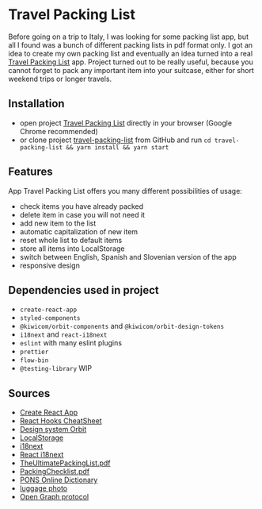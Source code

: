 # Travel Packing List

Before going on a trip to Italy, I was looking for some packing list app, but all I found was a bunch of different 
packing lists in pdf format only. I got an idea to create my own packing list and eventually an idea turned into a real
[Travel Packing List](https://flanzana.github.io/travel-packing-list/) app. Project turned out to be really useful, 
because you cannot forget to pack any important item into your suitcase, either for short weekend trips or longer travels.


## Installation
- open project [Travel Packing List](https://flanzana.github.io/travel-packing-list/) directly in your browser (Google Chrome recommended)
- or clone project [travel-packing-list](https://github.com/flanzana/travel-packing-list) from GitHub and
run `cd travel-packing-list && yarn install && yarn start`


## Features
App Travel Packing List offers you many different possibilities of usage:
- check items you have already packed
- delete item in case you will not need it
- add new item to the list
- automatic capitalization of new item
- reset whole list to default items
- store all items into LocalStorage
- switch between English, Spanish and Slovenian version of the app
- responsive design

## Dependencies used in project
- `create-react-app`
- `styled-components`
- `@kiwicom/orbit-components` and `@kiwicom/orbit-design-tokens`
- `i18next` and `react-i18next`
- `eslint` with many eslint plugins
- `prettier`
- `flow-bin`
- `@testing-library` WIP


## Sources
- [Create React App](https://github.com/facebook/create-react-app)
- [React Hooks CheatSheet](https://react-hooks-cheatsheet.com/)
- [Design system Orbit](https://orbit.kiwi/)
- [LocalStorage](https://javascript.info/localstorage)
- [i18next](https://www.i18next.com/)
- [React i18next](https://react.i18next.com/)
- [TheUltimatePackingList.pdf](https://www.smartertravel.com/uploads/2019/05/The-Ultimate-Packing-List_Interactive-FINAL.pdf)
- [PackingChecklist.pdf](https://images.eaglecreek.com/is/content/eaglecreek/2019_Packing_Checklist.pdf)
- [PONS Online Dictionary](https://en.pons.com/translate)
- [luggage photo](https://unsplash.com/photos/TVllFyGaLEA)
- [Open Graph protocol](https://ogp.me/)
